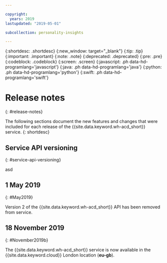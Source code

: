 ```yaml
---

copyright:
  years: 2019
lastupdated: "2019-05-01"

subcollection: personality-insights

---
```


{:shortdesc: .shortdesc}
{:new_window: target="_blank"}
{:tip: .tip}
{:important: .important}
{:note: .note}
{:deprecated: .deprecated}
{:pre: .pre}
{:codeblock: .codeblock}
{:screen: .screen}
{:javascript: .ph data-hd-programlang='javascript'}
{:java: .ph data-hd-programlang='java'}
{:python: .ph data-hd-programlang='python'}
{:swift: .ph data-hd-programlang='swift'}

# Release notes
{: #release-notes}

The following sections document the new features and changes that were included for each release of the {{site.data.keyword.wh-acd_short}} service.
{: shortdesc}

## Service API versioning
{: #service-api-versioning}

asd

## 1 May 2019
{: #May2019}

Version 2 of the {{site.data.keyword.wh-acd_short}} API has been removed from service.

## 18 November 2019
{: #November2019b}

The {{site.data.keyword.wh-acd_short}} service is now available in the {{site.data.keyword.cloud}} London location (**eu-gb**).
